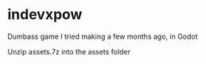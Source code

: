 # indevxpow
Dumbass game I tried making a few months ago, in Godot

Unzip assets.7z into the assets folder

